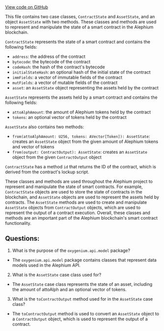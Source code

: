 [View code on GitHub](https://github.com/oxygenium/oxygenium/api/src/main/scala/org/oxygenium/api/model/ContractState.scala)

This file contains two case classes, `ContractState` and `AssetState`, and an object `AssetState` with two methods. These classes and methods are used to represent and manipulate the state of a smart contract in the Alephium blockchain.

`ContractState` represents the state of a smart contract and contains the following fields:
- `address`: the address of the contract
- `bytecode`: the bytecode of the contract
- `codeHash`: the hash of the contract's bytecode
- `initialStateHash`: an optional hash of the initial state of the contract
- `immFields`: a vector of immutable fields of the contract
- `mutFields`: a vector of mutable fields of the contract
- `asset`: an `AssetState` object representing the assets held by the contract

`AssetState` represents the assets held by a smart contract and contains the following fields:
- `attoAlphAmount`: the amount of Alephium tokens held by the contract
- `tokens`: an optional vector of tokens held by the contract

`AssetState` also contains two methods:
- `from(attoAlphAmount: U256, tokens: AVector[Token]): AssetState`: creates an `AssetState` object from the given amount of Alephium tokens and vector of tokens
- `from(output: ContractOutput): AssetState`: creates an `AssetState` object from the given `ContractOutput` object

`ContractState` has a method `id` that returns the ID of the contract, which is derived from the contract's lockup script.

These classes and methods are used throughout the Alephium project to represent and manipulate the state of smart contracts. For example, `ContractState` objects are used to store the state of contracts in the blockchain, and `AssetState` objects are used to represent the assets held by contracts. The `AssetState` methods are used to create and manipulate `AssetState` objects from `ContractOutput` objects, which are used to represent the output of a contract execution. Overall, these classes and methods are an important part of the Alephium blockchain's smart contract functionality.
## Questions: 
 1. What is the purpose of the `oxygenium.api.model` package?
- The `oxygenium.api.model` package contains classes that represent data models used in the Alephium API.

2. What is the `AssetState` case class used for?
- The `AssetState` case class represents the state of an asset, including the amount of attoAlph and an optional vector of tokens.

3. What is the `toContractOutput` method used for in the `AssetState` case class?
- The `toContractOutput` method is used to convert an `AssetState` object to a `ContractOutput` object, which is used to represent the output of a contract.